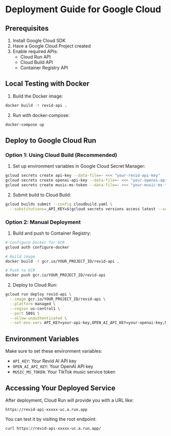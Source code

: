 # Deployment Guide for Google Cloud

## Prerequisites

1. Install Google Cloud SDK
2. Have a Google Cloud Project created
3. Enable required APIs:
   - Cloud Run API
   - Cloud Build API
   - Container Registry API

## Local Testing with Docker

1. Build the Docker image:
```bash
docker build -t revid-api .
```

2. Run with docker-compose:
```bash
docker-compose up
```

## Deploy to Google Cloud Run

### Option 1: Using Cloud Build (Recommended)

1. Set up environment variables in Google Cloud Secret Manager:
```bash
gcloud secrets create api-key --data-file=- <<< "your-revid-api-key"
gcloud secrets create openai-api-key --data-file=- <<< "your-openai-api-key"
gcloud secrets create music-ms-token --data-file=- <<< "your-music-ms-token"
```

2. Submit build to Cloud Build:
```bash
gcloud builds submit --config cloudbuild.yaml \
  --substitutions=_API_KEY=$(gcloud secrets versions access latest --secret=api-key),_OPEN_AI_API_KEY=$(gcloud secrets versions access latest --secret=openai-api-key),_MUSIC_MS_TOKEN=$(gcloud secrets versions access latest --secret=music-ms-token)
```

### Option 2: Manual Deployment

1. Build and push to Container Registry:
```bash
# Configure Docker for GCR
gcloud auth configure-docker

# Build image
docker build -t gcr.io/YOUR_PROJECT_ID/revid-api .

# Push to GCR
docker push gcr.io/YOUR_PROJECT_ID/revid-api
```

2. Deploy to Cloud Run:
```bash
gcloud run deploy revid-api \
  --image gcr.io/YOUR_PROJECT_ID/revid-api \
  --platform managed \
  --region us-central1 \
  --port 5001 \
  --allow-unauthenticated \
  --set-env-vars API_KEY=your-api-key,OPEN_AI_API_KEY=your-openai-key,MUSIC_MS_TOKEN=your-ms-token
```

## Environment Variables

Make sure to set these environment variables:
- `API_KEY`: Your Revid AI API key
- `OPEN_AI_API_KEY`: Your OpenAI API key
- `MUSIC_MS_TOKEN`: Your TikTok music service token

## Accessing Your Deployed Service

After deployment, Cloud Run will provide you with a URL like:
```
https://revid-api-xxxxx-uc.a.run.app
```

You can test it by visiting the root endpoint:
```
curl https://revid-api-xxxxx-uc.a.run.app/
```